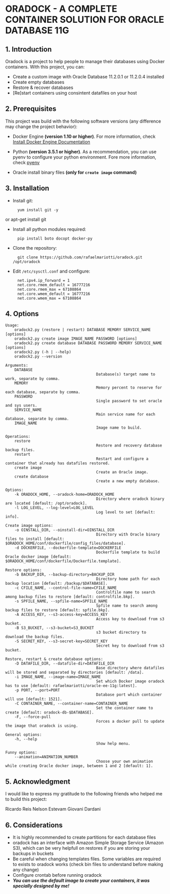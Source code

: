 # ORADOCK - A COMPLETE CONTAINER SOLUTION FOR ORACLE DATABASE 11G


## 1. Introduction

Oradock is a project to help people to manage their databases using Docker containers. With this project, you can:

* Create a custom image with Oracle Database 11.2.0.1 or 11.2.0.4 installed
* Create empty databases
* Restore & recover databases
* [Re]start containers using consintent datafiles on your host


## 2. Prerequisites

This project was build with the following software versions (any difference may change the project behavior):

* Docker Engine **(version 1.10 or higher)**. For more information, check [Install Docker Engine Documentation](https://docs.docker.com/engine/installation/)

* Python **(version 3.5.1 or higher)**. As a recommendation, you can use pyenv to configure your python environment. Fore more information, check [pyenv](https://github.com/yyuu/pyenv) 

* Oracle install binary files **(only for ``create image`` command)**

## 3. Installation

* Install git:

        yum install git -y
or
        apt-get install git

* Install all python modules required:

        pip install boto docopt docker-py

* Clone the repository:

        git clone https://github.com/rafaelmariotti/oradock.git /opt/oradock

* Edit ``/etc/sysctl.conf`` and configure:

        net.ipv4.ip_forward = 1
        net.core.rmem_default = 16777216
        net.core.rmem_max = 67108864
        net.core.wmem_default = 16777216
        net.core.wmem_max = 67108864

## 4. Options

	Usage:
	    oradock2.py (restore | restart) DATABASE MEMORY SERVICE_NAME [options]
	    oradock2.py create image IMAGE_NAME PASSWORD [options]
	    oradock2.py create database DATABASE PASSWORD MEMORY SERVICE_NAME [options]
	    oradock2.py (-h | --help)
	    oradock2.py --version
	
	Arguments:
	    DATABASE
	                                        Database(s) target name to work, separate by comma.
	    MEMORY
	                                        Memory percent to reserve for each database, separate by comma.
	    PASSWORD
	                                        Single password to set oracle and sys users.
	    SERVICE_NAME
	                                        Main service name for each database, separate by comma.
	    IMAGE_NAME
	                                        Image name to build.
	
	Operations:
	    restore
	                                        Restore and recovery database backup files.
	    restart
	                                        Restart and configure a container that already has datafiles restored.
	    create image
	                                        Create an Oracle image.
		create database
											Create a new empty database.
	
	Options:
	    -k ORADOCK_HOME, --oradock-home=ORADOCK_HOME
	                                        Directory where oradock binary are located [default: /opt/oradock].
	    -l LOG_LEVEL, --log-level=LOG_LEVEL
	                                        Log level to set [default: info].
	
	Create image options:
	    -o OINSTALL_DIR, --oinstall-dir=OINSTALL_DIR
	                                        Directory with Oracle binary files to install [default: $ORADOCK_HOME/conf/dockerfile/config_files/database].
	    -d DOCKERFILE, --dockerfile-template=DOCKERFILE
	                                        Dockerfile template to build Oracle docker image [default: $ORADOCK_HOME/conf/dockerfile/Dockerfile.template].
	
	Restore options:
	    -b BACKUP_DIR, --backup-directory=BACKUP_DIR
	                                        Directory home path for each backup location [default: /backup/$DATABASE].
	    -c CFILE_NAME, --control-file-name=CFILE_NAME
	                                        Controlfile name to search among backup files to restore [default: controlfile.bkp].
	    -s SPFILE_NAME, --spfile-name=SPFILE_NAME
	                                        Spfile name to search among backup files to restore [default: spfile.bkp].
	    -A ACCESS_KEY, --s3-access-key=ACCESS_KEY
	                                        Access key to download from s3 bucket.
	    -B S3_BUCKET, --s3-bucket=S3_BUCKET
	                                        s3 bucket directory to download the backup files.
	    -S SECRET_KEY, --s3-secret-key=SECRET_KEY
	                                        Secret key to download from s3 bucket.
	
	Restore, restart & create database options:
	    -D DATAFILE_DIR, --datafile-dir=DATAFILE_DIR
	                                        Base directory where datafiles will be stored and separated by directories [default: /data].
	    -i IMAGE_NAME, --image-name=IMAGE_NAME
	                                        Set which Docker image oradock has to use [default: rafaelmariotti/oracle-ee-11g:latest].
	    -p PORT, --port=PORT
	                                        Database port which container will use [default: 1521].
	    -C CONTAINER_NAME, --container-name=CONTAINER_NAME
	                                        Set the container name to create [default: oradock-db-$DATABASE].
	    -F, --force-pull
	                                        Forces a docker pull to update the image that oradock is using.
	
	General options:
	    -h, --help
	                                        Show help menu.
	
	Funny options:
	    --animation=ANIMATION_NUMBER
	                                        Choose your own animation while creating Oracle docker image, between 1 and 2 [default: 1].

## 5. Acknowledgment

I would like to express my gratitude to the following friends who helped me to build this project:

Ricardo Reis
Nelson Estevam
Giovani Dardani

## 6. Considerations

* It is highly recommended to create partitions for each database files
* oradock has an interface with Amazon Simple Storage Service (Amazon S3), which can be very helpfull on restores if you are storing your backups in buckets
* Be careful when changing templates files. Some variables are required to exists to oradock works (check bin files to understand before making any change)
* Configure crontab before running oradock
* _**You can use the default image to create your containers, it was specially designed by me!**_
